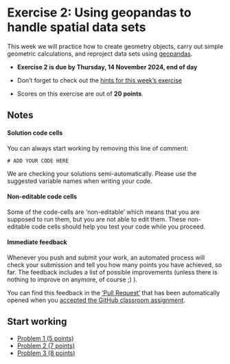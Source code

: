 # Exercise 2: Using geopandas to handle spatial data sets

This week we will practice how to create geometry objects, 
carry out simple geometric calculations, and reproject data sets
using [geopandas](https://geopandas.org/).

- **Exercise 2 is due by Thursday, 14 November 2024, end of day**

- Don’t forget to check out the [hints for this week’s
  exercise](https://autogis-site.readthedocs.io/en/latest/lessons/lesson-2/exercise-2.html#hints)

- Scores on this exercise are out of **20 points**.

## Notes

#### Solution code cells

You can always start working by removing this line of comment: 

```
# ADD YOUR CODE HERE
```

We are checking your solutions semi-automatically. Please use the suggested
variable names when writing your code. 

#### Non-editable code cells

Some of the code-cells are ‘non-editable’ which means that you are supposed to
run them, but you are not able to edit them. These non-editable code cells
should help you test your code while you proceed. 

#### Immediate feedback

Whenever you push and submit your work, an automated process will check your
submission and tell you how many points you have achieved, so far. The feedback
includes a list of possible improvements (unless there is nothing to improve on
anymore, of course ;) ).

You can find this feedback in the [‘Pull Request’](../pull/1) that has been
automatically opened when you [accepted the GitHub classroom 
assignment](#).

## Start working

- [Problem 1 (5 points)](Exercise-2-problem-1.ipynb)
- [Problem 2 (7 points)](Exercise-2-problem-2.ipynb)
- [Problem 3 (8 points)](Exercise-2-problem-3.ipynb)
